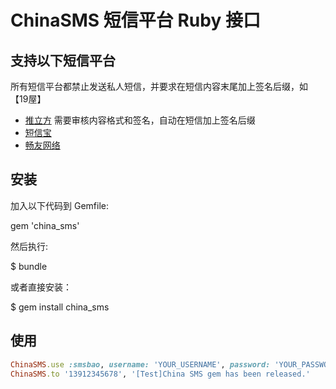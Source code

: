 # ChinaSMS 短信平台 Ruby 接口

## 支持以下短信平台

所有短信平台都禁止发送私人短信，并要求在短信内容末尾加上签名后缀，如【19屋】

* [推立方](http://tui3.com/) 需要审核内容格式和签名，自动在短信加上签名后缀
* [短信宝](http://www.smsbao.com/)
* [畅友网络](http://www.chanyoo.cn/)

## 安装

加入以下代码到 Gemfile:

  gem 'china_sms'

然后执行:

  $ bundle

或者直接安装：

  $ gem install china_sms

## 使用

```ruby
ChinaSMS.use :smsbao, username: 'YOUR_USERNAME', password: 'YOUR_PASSWORD'
ChinaSMS.to '13912345678', '[Test]China SMS gem has been released.'
```
